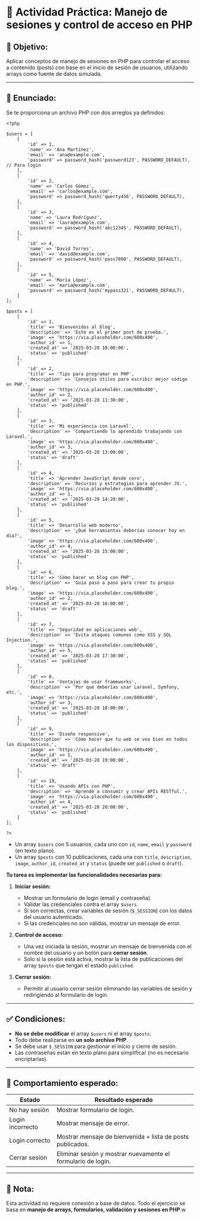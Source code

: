 # 🧩 Actividad Práctica: Manejo de sesiones y control de acceso en PHP

## 🎯 Objetivo:
Aplicar conceptos de manejo de sesiones en PHP para controlar el acceso a contenido (posts) con base en el inicio de sesión de usuarios, utilizando arrays como fuente de datos simulada.

---

## 📝 Enunciado:

Se te proporciona un archivo PHP con dos arreglos ya definidos:

```
<?php

$users = [
    [
        'id' => 1,
        'name' => 'Ana Martínez',
        'email' => 'ana@example.com',
        'password' => password_hash('password123', PASSWORD_DEFAULT), // Para login
    ],
    [
        'id' => 2,
        'name' => 'Carlos Gómez',
        'email' => 'carlos@example.com',
        'password' => password_hash('qwerty456', PASSWORD_DEFAULT),
    ],
    [
        'id' => 3,
        'name' => 'Laura Rodríguez',
        'email' => 'laura@example.com',
        'password' => password_hash('abc12345', PASSWORD_DEFAULT),
    ],
    [
        'id' => 4,
        'name' => 'David Torres',
        'email' => 'david@example.com',
        'password' => password_hash('pass7890', PASSWORD_DEFAULT),
    ],
    [
        'id' => 5,
        'name' => 'María López',
        'email' => 'maria@example.com',
        'password' => password_hash('mypass321', PASSWORD_DEFAULT),
    ]
];

$posts = [
    [
        'id' => 1,
        'title' => 'Bienvenidos al blog',
        'description' => 'Este es el primer post de prueba.',
        'image' => 'https://via.placeholder.com/600x400',
        'author_id' => 1,
        'created_at' => '2025-03-28 10:00:00',
        'status' => 'published'
    ],
    [
        'id' => 2,
        'title' => 'Tips para programar en PHP',
        'description' => 'Consejos útiles para escribir mejor código en PHP.',
        'image' => 'https://via.placeholder.com/600x400',
        'author_id' => 2,
        'created_at' => '2025-03-28 11:30:00',
        'status' => 'published'
    ],
    [
        'id' => 3,
        'title' => 'Mi experiencia con Laravel',
        'description' => 'Compartiendo lo aprendido trabajando con Laravel.',
        'image' => 'https://via.placeholder.com/600x400',
        'author_id' => 3,
        'created_at' => '2025-03-28 13:00:00',
        'status' => 'draft'
    ],
    [
        'id' => 4,
        'title' => 'Aprender JavaScript desde cero',
        'description' => 'Recursos y estrategias para aprender JS.',
        'image' => 'https://via.placeholder.com/600x400',
        'author_id' => 1,
        'created_at' => '2025-03-28 14:20:00',
        'status' => 'published'
    ],
    [
        'id' => 5,
        'title' => 'Desarrollo web moderno',
        'description' => '¿Qué herramientas deberías conocer hoy en día?',
        'image' => 'https://via.placeholder.com/600x400',
        'author_id' => 4,
        'created_at' => '2025-03-28 15:00:00',
        'status' => 'published'
    ],
    [
        'id' => 6,
        'title' => 'Cómo hacer un blog con PHP',
        'description' => 'Guía paso a paso para crear tu propio blog.',
        'image' => 'https://via.placeholder.com/600x400',
        'author_id' => 2,
        'created_at' => '2025-03-28 16:00:00',
        'status' => 'draft'
    ],
    [
        'id' => 7,
        'title' => 'Seguridad en aplicaciones web',
        'description' => 'Evita ataques comunes como XSS y SQL Injection.',
        'image' => 'https://via.placeholder.com/600x400',
        'author_id' => 5,
        'created_at' => '2025-03-28 17:30:00',
        'status' => 'published'
    ],
    [
        'id' => 8,
        'title' => 'Ventajas de usar frameworks',
        'description' => 'Por qué deberías usar Laravel, Symfony, etc.',
        'image' => 'https://via.placeholder.com/600x400',
        'author_id' => 3,
        'created_at' => '2025-03-28 18:00:00',
        'status' => 'published'
    ],
    [
        'id' => 9,
        'title' => 'Diseño responsive',
        'description' => 'Cómo hacer que tu web se vea bien en todos los dispositivos.',
        'image' => 'https://via.placeholder.com/600x400',
        'author_id' => 1,
        'created_at' => '2025-03-28 19:00:00',
        'status' => 'draft'
    ],
    [
        'id' => 10,
        'title' => 'Usando APIs con PHP',
        'description' => 'Aprende a consumir y crear APIs RESTful.',
        'image' => 'https://via.placeholder.com/600x400',
        'author_id' => 4,
        'created_at' => '2025-03-28 20:00:00',
        'status' => 'published'
    ]
];

?>

```

- Un array `$users` con 5 usuarios, cada uno con `id`, `name`, `email` y `password` (en texto plano).
- Un array `$posts` con 10 publicaciones, cada una con `title`, `description`, `image`, `author_id`, `created_at` y `status` (puede ser `published` o `draft`).

**Tu tarea es implementar las funcionalidades necesarias para:**

1. **Iniciar sesión:**
   - Mostrar un formulario de login (email y contraseña).
   - Validar las credenciales contra el array `$users`.
   - Si son correctas, crear variables de sesión (`$_SESSION`) con los datos del usuario autenticado.
   - Si las credenciales no son válidas, mostrar un mensaje de error.

2. **Control de acceso:**
   - Una vez iniciada la sesión, mostrar un mensaje de bienvenida con el nombre del usuario y un botón para **cerrar sesión**.
   - Solo si la sesión está activa, mostrar la lista de publicaciones del array `$posts` que tengan el estado `published`.

3. **Cerrar sesión:**
   - Permitir al usuario cerrar sesión eliminando las variables de sesión y redirigiendo al formulario de login.

---

## ✅ Condiciones:

- **No se debe modificar** el array `$users` ni el array `$posts`.
- Todo debe realizarse en **un solo archivo PHP**.
- Se debe usar `$_SESSION` para gestionar el inicio y cierre de sesión.
- Las contraseñas están en texto plano para simplificar (no es necesario encriptarlas).

---

## 🧪 Comportamiento esperado:

| Estado             | Resultado esperado                                             |
|--------------------|----------------------------------------------------------------|
| No hay sesión      | Mostrar formulario de login.                                   |
| Login incorrecto   | Mostrar mensaje de error.                                      |
| Login correcto     | Mostrar mensaje de bienvenida + lista de posts publicados.     |
| Cerrar sesión      | Eliminar sesión y mostrar nuevamente el formulario de login.   |

---

## 📌 Nota:

Esta actividad no requiere conexión a base de datos. Todo el ejercicio se basa en **manejo de arrays, formularios, validación y sesiones en PHP**.w
